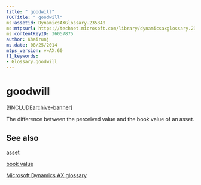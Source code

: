 ```yaml
---
title: " goodwill"
TOCTitle: " goodwill"
ms:assetid: DynamicsAXGlossary.235340
ms:mtpsurl: https://technet.microsoft.com/library/dynamicsaxglossary.235340(v=AX.60)
ms:contentKeyID: 36057875
author: Khairunj
ms.date: 08/25/2014
mtps_version: v=AX.60
f1_keywords:
- Glossary.goodwill
---
```


# goodwill


[!INCLUDE[archive-banner](includes/archive-banner.md)]

The difference between the perceived value and the book value of an asset.

## See also

[asset](asset.md)

[book value](book-value.md)

[Microsoft Dynamics AX glossary](glossary/microsoft-dynamics-ax-glossary.md)

  


